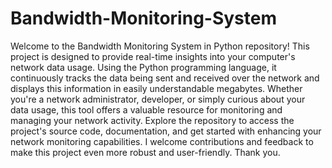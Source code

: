 # Bandwidth-Monitoring-System
Welcome to the Bandwidth Monitoring System in Python repository!
This project is designed to provide real-time insights into your computer's network data usage. Using the Python programming language, 
it continuously tracks the data being sent and received over the network and displays this information in easily understandable megabytes. 
Whether you're a network administrator, developer, or simply curious about your data usage, this tool offers a valuable resource for monitoring and managing your network activity. 
Explore the repository to access the project's source code, documentation, and get started with enhancing your network monitoring capabilities. 
I welcome contributions and feedback to make this project even more robust and user-friendly. 
Thank you.
